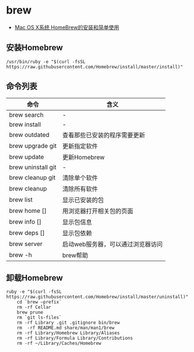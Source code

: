 # brew

- [Mac OS X系统 HomeBrew的安装和简单使用](http://blog.csdn.net/G_eorge/article/details/51378654)

## 安装Homebrew

```
/usr/bin/ruby -e "$(curl -fsSL https://raw.githubusercontent.com/Homebrew/install/master/install)"
```

## 命令列表

命令                 | 含义
------------------ | ------------------
brew search        | -
brew install       | -
brew outdated      | 查看那些已安装的程序需要更新
brew upgrade git   | 更新指定软件
brew update        | 更新Homebrew
brew uninstall git | -
brew cleanup git   | 清除单个软件
brew cleanup       | 清除所有软件
brew list          | 显示已安装的包
brew home []       | 用浏览器打开相关包的页面
brew info []       | 显示包信息
brew deps []       | 显示包依赖
brew server        | 启动web服务器，可以通过浏览器访问
brew -h            | brew帮助

## 卸载Homebrew

```
ruby -e "$(curl -fsSL https://raw.githubusercontent.com/Homebrew/install/master/uninstall)"
    cd `brew –prefix`
    rm -rf Cellar
    brew prune
    rm `git ls-files`
    rm -rf Library .git .gitignore bin/brew
    rm  -rf README.md share/man/man1/brew
    rm -rf Library/Homebrew Library/Aliases
    rm -rf Library/Formula Library/Contributions
    rm -rf ~/Library/Caches/Homebrew
```
